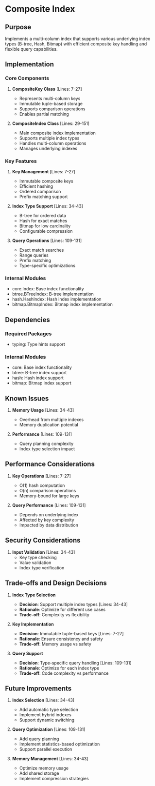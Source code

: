 # Composite Index

## Purpose

Implements a multi-column index that supports various underlying index types (B-tree, Hash, Bitmap) with efficient composite key handling and flexible query capabilities.

## Implementation

### Core Components

1. **CompositeKey Class** [Lines: 7-27]

   - Represents multi-column keys
   - Immutable tuple-based storage
   - Supports comparison operations
   - Enables partial matching

2. **CompositeIndex Class** [Lines: 29-151]
   - Main composite index implementation
   - Supports multiple index types
   - Handles multi-column operations
   - Manages underlying indexes

### Key Features

1. **Key Management** [Lines: 7-27]

   - Immutable composite keys
   - Efficient hashing
   - Ordered comparison
   - Prefix matching support

2. **Index Type Support** [Lines: 34-43]

   - B-tree for ordered data
   - Hash for exact matches
   - Bitmap for low cardinality
   - Configurable compression

3. **Query Operations** [Lines: 109-131]
   - Exact match searches
   - Range queries
   - Prefix matching
   - Type-specific optimizations

### Internal Modules

- core.Index: Base index functionality
- btree.BTreeIndex: B-tree implementation
- hash.HashIndex: Hash index implementation
- bitmap.BitmapIndex: Bitmap index implementation

## Dependencies

### Required Packages

- typing: Type hints support

### Internal Modules

- core: Base index functionality
- btree: B-tree index support
- hash: Hash index support
- bitmap: Bitmap index support

## Known Issues

1. **Memory Usage** [Lines: 34-43]

   - Overhead from multiple indexes
   - Memory duplication potential

2. **Performance** [Lines: 109-131]
   - Query planning complexity
   - Index type selection impact

## Performance Considerations

1. **Key Operations** [Lines: 7-27]

   - O(1) hash computation
   - O(n) comparison operations
   - Memory-bound for large keys

2. **Query Performance** [Lines: 109-131]
   - Depends on underlying index
   - Affected by key complexity
   - Impacted by data distribution

## Security Considerations

1. **Input Validation** [Lines: 34-43]
   - Key type checking
   - Value validation
   - Index type verification

## Trade-offs and Design Decisions

1. **Index Type Selection**

   - **Decision**: Support multiple index types [Lines: 34-43]
   - **Rationale**: Optimize for different use cases
   - **Trade-off**: Complexity vs flexibility

2. **Key Implementation**

   - **Decision**: Immutable tuple-based keys [Lines: 7-27]
   - **Rationale**: Ensure consistency and safety
   - **Trade-off**: Memory usage vs safety

3. **Query Support**
   - **Decision**: Type-specific query handling [Lines: 109-131]
   - **Rationale**: Optimize for each index type
   - **Trade-off**: Code complexity vs performance

## Future Improvements

1. **Index Selection** [Lines: 34-43]

   - Add automatic type selection
   - Implement hybrid indexes
   - Support dynamic switching

2. **Query Optimization** [Lines: 109-131]

   - Add query planning
   - Implement statistics-based optimization
   - Support parallel execution

3. **Memory Management** [Lines: 34-43]
   - Optimize memory usage
   - Add shared storage
   - Implement compression strategies
